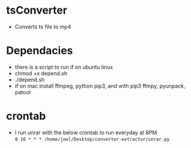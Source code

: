 # tsConverter
- Converts ts file to mp4 

# Dependacies
- there is a script to run if on ubuntu linux
- chmod +x depend.sh
- ./depend.sh <br />
- if on mac install ffmpeg, python pip3, and with pip3 ffmpy, pyunpack, patool 

# crontab
- I run unrar with the below crontab to run everyday at 8PM<br />
`0 16 * * * /home/joel/Desktop/converter-extractor/unrar.py`
